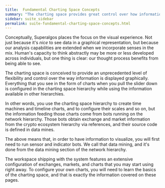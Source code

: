 ```yaml
---
title:  Fundamental Charting Space Concepts
summary: "The charting space provides great control over how information generated on other hierarchies is visualized."
sidebar: suite_sidebar
permalink: suite-fundamental-charting-space-concepts.html
---
```


Conceptually, Superalgos places the focus on the visual experience. Not just because it's *nice* to see data in a graphical representation, but because our analysis capabilities are extended when we incorporate senses in the mix. Human's capacity to think abstractly may be more or less developed across individuals, but one thing is clear: our thought process benefits from being able to see.

The <a data-toggle="tooltip" data-original-title="{{site.data.charting_space.charting_space}}">charting space</a> is conceived to provide an unprecedented level of flexibility and control over the way information is displayed graphically. Everything that you see in the form of charts when you pull the slider down is configured in the charting space hierarchy while using the information available in other <a data-toggle="tooltip" data-original-title="{{site.data.concepts.hierarchy}}">hierarchies</a>.

In other words, you use the charting space hierarchy to create <a data-toggle="tooltip" data-original-title="{{site.data.charting_space.time_machine}}">time machines</a> and <a data-toggle="tooltip" data-original-title="{{site.data.charting_space.timeline_chart}}">timeline charts</a>, and to configure their scales and so on, but the information feeding those charts come from <a data-toggle="tooltip" data-original-title="{{site.data.concepts.bot}}">bots</a> running on the <a data-toggle="tooltip" data-original-title="{{site.data.network.network}}">network</a> hierarchy. Those bots obtain exchange and market information from the <a data-toggle="tooltip" data-original-title="{{site.data.crypto_ecosystem.crypto_ecosystem}}">crypto ecosystem</a> hierarchy via <a data-toggle="tooltip" data-original-title="{{site.data.concepts.reference}}">references</a>, and their source code is defined in <a data-toggle="tooltip" data-original-title="{{site.data.data_mine.data_mine}}">data mines</a>.

The above means that, in order to have information to visualize, you will first need to run <a data-toggle="tooltip" data-original-title="{{site.data.concepts.sensor_bot}}">sensor</a> and <a data-toggle="tooltip" data-original-title="{{site.data.concepts.indicator_bot}}">indicator</a> bots. We call that <a data-toggle="tooltip" data-original-title="{{site.data.network.data_mining}}">data mining</a>, and it's done from the data mining section of the network hierarchy.

The <a data-toggle="tooltip" data-original-title="{{site.data.concepts.workpace}}">workspace</a> shipping with the system features an extensive configuration of exchanges, markets, and charts that you may start using right away. To configure your own charts, you will need to learn the basics of the charting space, and that is exactly the information covered on these pages.